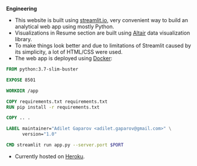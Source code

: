 **Engineering**   

* This website is built using [streamlit.io](https://streamlit.io), very convenient way to build an analytical web app using mostly Python.   
* Visualizations in Resume section are built using [Altair](https://altair-viz.github.io/) data visualization library.    
* To make things look better and due to limitations of Streamlit caused by its simplicity, a lot of HTML/CSS were used.     
* The web app is deployed using [Docker](https://www.docker.com/):   
```dockerfile
FROM python:3.7-slim-buster

EXPOSE 8501

WORKDIR /app

COPY requirements.txt requirements.txt
RUN pip install -r requirements.txt

COPY .. .

LABEL maintainer="Adilet Gaparov <adilet.gaparov@gmail.com>" \
      version="1.0"

CMD streamlit run app.py --server.port $PORT
```
* Currently hosted on [Heroku](https://www.heroku.com/).            
    